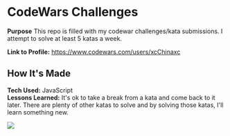 # CodeWars Challenges
**Purpose** This repo is filled with my codewar challenges/kata submissions. I attempt to solve at least 5 katas a week.

**Link to Profile:** https://www.codewars.com/users/xcChinaxc

## How It's Made
**Tech Used:** JavaScript <br />
**Lessons Learned:** It's ok to take a break from a kata and come back to it later. There are plenty of other katas to solve and by solving those katas, I'll learn something new.

![](https://www.codewars.com/users/xcChinaxc/badges/large)
